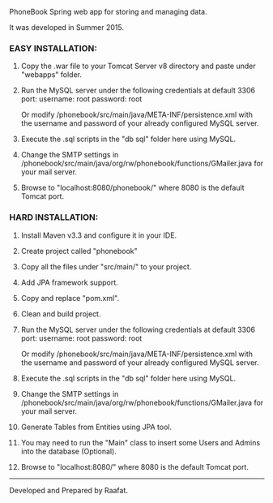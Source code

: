PhoneBook Spring web app for storing and managing data.

It was developed in Summer 2015.

### EASY INSTALLATION:
1. Copy the .war file to your Tomcat Server v8 directory and paste under "webapps" folder.
2. Run the MySQL server under the following credentials at default 3306 port:
	username: root
	password: root

    Or modify /phonebook/src/main/java/META-INF/persistence.xml with the username and password of your already configured MySQL server.

3. Execute the .sql scripts in the "db sql" folder here using MySQL.
4. Change the SMTP settings in /phonebook/src/main/java/org/rw/phonebook/functions/GMailer.java for your mail server.
5. Browse to "localhost:8080/phonebook/" where 8080 is the default Tomcat port.


### HARD INSTALLATION:
1. Install Maven v3.3 and configure it in your IDE.
2. Create project called "phonebook"
3. Copy all the files under "src/main/" to your project.
4. Add JPA framework support.
5. Copy and replace "pom.xml".
6. Clean and build project.
7. Run the MySQL server under the following credentials at default 3306 port:
	username: root
	password: root

   Or modify /phonebook/src/main/java/META-INF/persistence.xml with the username and password of your already configured MySQL server.
8. Execute the .sql scripts in the "db sql" folder here using MySQL.
9. Change the SMTP settings in /phonebook/src/main/java/org/rw/phonebook/functions/GMailer.java for your mail server.
10. Generate Tables from Entities using JPA tool.
11. You may need to run the "Main" class to insert some Users and Admins into the database (Optional).
12. Browse to "localhost:8080/" where 8080 is the default Tomcat port.

--------------------------------------------------------------------------------------------------------------------------------------
Developed and Prepared by Raafat.
